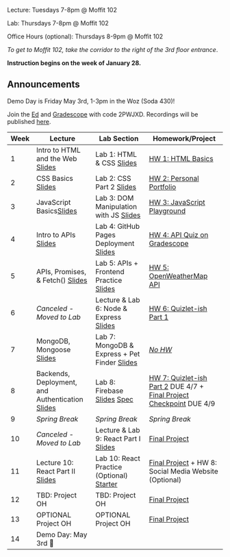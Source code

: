 Lecture: Tuesdays 7-8pm @ Moffit 102

Lab: Thursdays 7-8pm @ Moffit 102

Office Hours (optional): Thursdays 8-9pm @ Moffit 102

*To get to Moffit 102, take the corridor to the right of the 3rd floor entrance*.

**Instruction begins on the week of January 28.**

## Announcements
Demo Day is Friday May 3rd, 1-3pm in the Woz (Soda 430)!

Join the [Ed](https://edstem.org/us/join/RDVU5J) and [Gradescope](https://www.gradescope.com) with code 2PWJXD. Recordings will be published [here](https://drive.google.com/drive/folders/1vrX7TA2lg4-ujb6c0vJeqtR7tw6Jj0us?usp=sharing).

| Week | Lecture                                                                                                                                                                                                                                                                          | Lab Section                           | Homework/Project                                                                |
|------|----------------------------------------------------------------------------------------------------------------------------------------------------------------------------------------------------------------------------------------------------------------------------------|---------------------------------------|---------------------------------------------------------------------------------|
| 1    | Intro to HTML and the Web [Slides](https://docs.google.com/presentation/d/1TZakoOsaHnUA_axTgmk4-K6sovMi9XGh4rdz5KNLydc/edit?usp=sharing)    | Lab 1: HTML & CSS [Slides](https://docs.google.com/presentation/d/1em2PGMXVms8o_NXlU54pkb19CLLDIduHnNVFqcFFg6k/edit?usp=sharing)  | [HW 1: HTML Basics](#/hw/web/hw1)     |
| 2    | CSS Basics [Slides](https://docs.google.com/presentation/d/1cI-pR24ZJzLYDNCJFPnWnzyL9arfFQtjrLDG_VsWmi8/edit?usp=sharing)                             | Lab 2: CSS Part 2 [Slides](https://docs.google.com/presentation/d/1NRfkrVeIltAyNWseQGSOFE3BAQShZleyPc3xaiJ7G0I/edit?usp=sharing)   | [HW 2: Personal Portfolio](#/hw/web/hw2) |
| 3    | JavaScript Basics[Slides](https://docs.google.com/presentation/d/1t5bu8RWzyivoGc-xWWst7j3VxZeNupkQXfDpwTS63Js/edit?usp=sharing)   | Lab 3: DOM Manipulation with JS [Slides](https://docs.google.com/presentation/d/10lKBb1PmdKOH7-6mRXiv9pbtUoKbHLk8zwzakLwIUcg/edit?usp=sharing) | [HW 3: JavaScript Playground](#/hw/web/hw3)                                    |
| 4    | Intro to APIs [Slides](https://docs.google.com/presentation/d/1yKQm_XZ4xLvCUIfLFL9whyDn8C7cHM4wstHhzEtT6zA/edit?usp=sharing)      | Lab 4: GitHub Pages Deployment [Slides](https://docs.google.com/presentation/d/1YDNhd5DijbheMaqVlsjrxaX-o27HwrcDzun58i2dHI4/edit?usp=sharing)            | [HW 4: API Quiz on Gradescope](https://www.gradescope.com)   |
| 5    | APIs, Promises, & Fetch() [Slides](https://docs.google.com/presentation/d/1tLwMNnEupiQjG6TnTQh2Q3x4lacnY1C5bu8talC585k/edit?usp=sharing)  | Lab 5: APIs + Frontend Practice [Slides](https://docs.google.com/presentation/d/1WuwDmlt6fFw8Xc6sgUWitnwHam_0MMfoE7ZVKSMQ1bg/edit?usp=sharing)   | [HW 5: OpenWeatherMap API](#/hw/web/hw5)       |
| 6    | *Canceled - Moved to Lab*    | Lecture & Lab 6: Node & Express [Slides](https://docs.google.com/presentation/d/1n0ersNZPwSVEaPOPSjo4EphlGFBNMzDsf6456ieQB1g/edit?usp=sharing)           | [HW 6: Quizlet-ish Part 1](#/hw/web/hw6) |
| 7    | MongoDB, Mongoose [Slides](https://docs.google.com/presentation/d/1FOOB7BvHqc9OfJysvjELBfxbg054zSwdGBFDPiQenuY/edit)     | Lab 7: MongoDB & Express + Pet Finder  [Slides](https://docs.google.com/presentation/d/1kIfvftMkEyDe6ZvmdvbD7dao4Bhizy9MHgD8ZKU0RnQ/edit)          | [*No HW*](https://youtu.be/dQw4w9WgXcQ) |
| 8    | Backends, Deployment, and Authentication [Slides](https://cubstart.github.io/web-slides/lecture-8/)   | Lab 8: Firebase [Slides](https://docs.google.com/presentation/d/1Rb0fgENC1EF_chbX8Rga8dlyvKGty1n7K1LZHV5Sohg/edit) [Spec](#/hw/web/firebaseHW) |  [HW 7: Quizlet-ish Part 2](#/hw/web/hw7) DUE 4/7 + [Final Project Checkpoint](#/hw/web/spec) DUE 4/9
| 9    | *Spring Break*   | *Spring Break*           | *Spring Break* |
| 10   | *Canceled - Moved to Lab* | Lecture & Lab 9: React Part I [Slides](https://docs.google.com/presentation/d/1Acq_bQXCexFC3whng5EyEaFiWmqTx8qsN9TpLvFFPdw/edit) | [Final Project](#/hw/web/spec)   |
| 11   | Lecture 10: React Part II [Slides](https://docs.google.com/presentation/d/1olL1RT1HI9hGdr8FANC4IHuITz8cqN6lAPivgh9YNBs/edit?usp=sharing)  | Lab 10: React Practice (Optional) [Starter](assets/lab10/lab10-starter.zip) | [Final Project](#/hw/web/spec) + HW 8: Social Media Website (Optional)|
| 12   | TBD: Project OH        | TBD: Project OH                     | [Final Project](#/hw/web/spec)  |
| 13   | OPTIONAL Project OH        | OPTIONAL Project OH                     | [Final Project](#/hw/web/spec)  |
| 14   | Demo Day: May 3rd 🎉  |


[comment]: <> "Note: removed HW 8: Create your own API in SP24"
